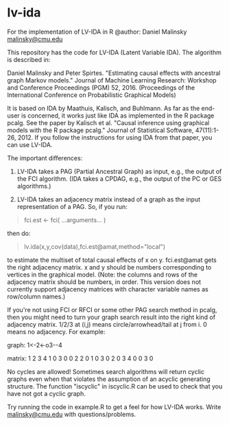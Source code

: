 # lv-ida
For the implementation of LV-IDA in R
@author: Daniel Malinsky malinsky@cmu.edu

This repository has the code for LV-IDA (Latent Variable IDA). The algorithm is described in:

Daniel Malinsky and Peter Spirtes. "Estimating causal effects with ancestral graph Markov models." 
Journal of Machine Learning Research: Workshop and Conference Proceedings (PGM) 52, 2016. 
(Proceedings of the International Conference on Probabilistic Graphical Models)

It is based on IDA by Maathuis, Kalisch, and Buhlmann. As far as the end-user is concerned, it works just like IDA as implemented in the R package pcalg. 
See the paper by Kalisch et al. "Causal inference using graphical models with the R package pcalg." Journal of Statistical Software, 47(11):1-26, 2012. 
If you follow the instructions for using IDA from that paper, you can use LV-IDA.

The important differences:

1) LV-IDA takes a PAG (Partial Ancestral Graph) as input, e.g., the output of the FCI algorithm. 
(IDA takes a CPDAG, e.g., the output of the PC or GES algorithms.)

2) LV-IDA takes an adjacency matrix instead of a graph as the input representation of a PAG. So, if you run:
> fci.est <- fci( ...arguments... )

then do:

> lv.ida(x,y,cov(data),fci.est@amat,method="local")

to estimate the multiset of total causal effects of x on y. fci.est@amat gets the right adjacency matrix. 
x and y should be numbers corresponding to vertices in the graphical model. 
(Note: the columns and rows of the adjacency matrix should be numbers, in order. 
This version does not currently support adjacency matrices with character variable names as row/column names.)

If you're not using FCI or RFCI or some other PAG search method in pcalg, then you might need to turn your graph 
search result into the right kind of adjacency matrix. 1/2/3 at (i,j) means circle/arrowhead/tail at j from i. 0 means no adjacency.
For example:

graph: 1<-2<-o3--4

matrix:
  1 2 3 4
1 0 3 0 0
2 2 0 1 0
3 0 2 0 3
4 0 0 3 0

No cycles are allowed! Sometimes search algorithms will return cyclic graphs even when that violates the assumption of an acyclic generating structure. 
The function "iscyclic" in iscyclic.R can be used to check that you have not got a cyclic graph.

Try running the code in example.R to get a feel for how LV-IDA works. Write malinsky@cmu.edu with questions/problems.
